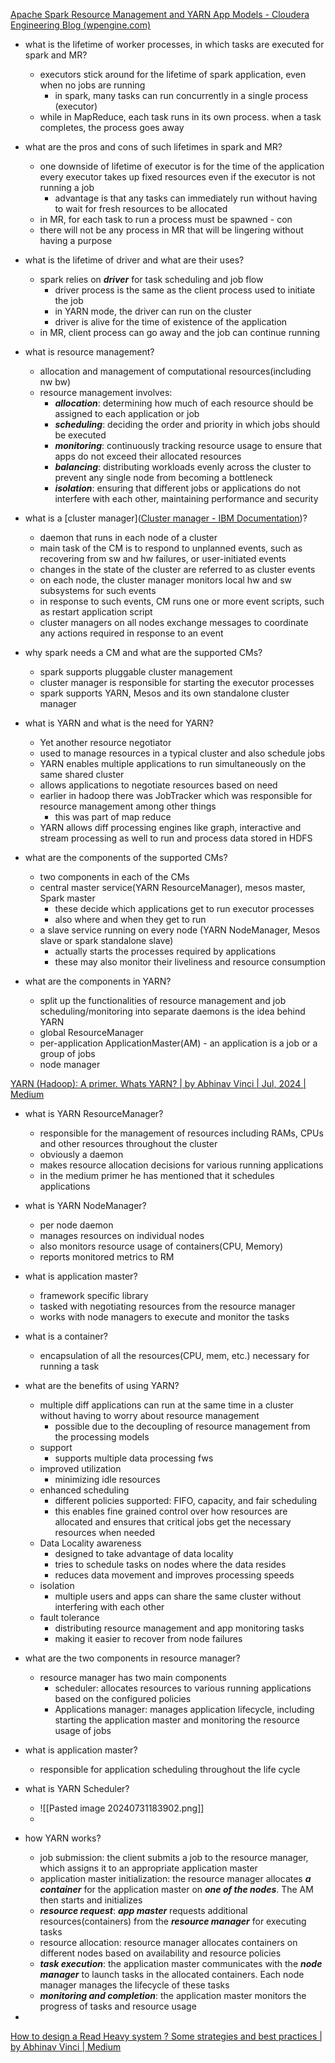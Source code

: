 [Apache Spark Resource Management and YARN App Models - Cloudera Engineering Blog (wpengine.com)](https://clouderatemp.wpengine.com/blog/2014/05/apache-spark-resource-management-and-yarn-app-models/)
- what is the lifetime of worker processes, in which tasks are executed for spark and MR?
	- executors stick around for the lifetime of spark application, even when no jobs are running
		- in spark, many tasks can run concurrently in a single process (executor)
	- while in MapReduce, each task runs in its own process. when a task completes, the process goes away
- what are the pros and cons of such lifetimes in spark and MR? 
	- one downside of lifetime of executor is for the time of the application every executor takes up fixed resources even if the executor is not running a job
		- advantage is that any tasks can immediately run without having to wait for fresh resources to be allocated
	- in MR, for each task to run a process must be spawned - con
	- there will not be any process in MR that will be lingering without having a purpose

- what is the lifetime of driver and what are their uses? 
	- spark relies on ***driver*** for task scheduling and job flow
		- driver process is the same as the client process used to initiate the job
		- in YARN mode, the driver can run on the cluster
		- driver is alive for the time of existence of the application
	- in MR, client process can go away and the job can continue running
- what is resource management?
	- allocation and management of computational resources(including nw bw)
	- resource management involves:
		- ***allocation***: determining how much of each resource should be assigned to each application or job
		- ***scheduling***: deciding the order and priority in which jobs should be executed
		- ***monitoring***: continuously tracking resource usage to ensure that apps do not exceed their allocated resources
		- ***balancing***: distributing workloads evenly across the cluster to prevent any single node from becoming a bottleneck
		- ***isolation***: ensuring that different jobs or applications do not interfere with each other, maintaining performance and security
- what is a [cluster manager]([Cluster manager - IBM Documentation](https://www.ibm.com/docs/en/powerha-aix/7.2?topic=software-cluster-manager))?
	- daemon that runs in each node of a cluster
	- main task of the CM is to respond to unplanned events, such as recovering from sw and hw failures, or user-initiated events
	- changes in the state of the cluster are referred to as cluster events
	- on each node, the cluster manager monitors local hw and sw subsystems for such events
	- in response to such events, CM runs one or more event scripts, such as restart application script
	- cluster managers on all nodes exchange messages to coordinate any actions required in response to an event
- why spark needs a CM and what are the supported CMs?
	- spark supports pluggable cluster management
	- cluster manager is responsible for starting the executor processes
	- spark supports YARN, Mesos and its own standalone cluster manager
- what is YARN and what is the need for YARN? 
	- Yet another resource negotiator
	- used to manage resources in a typical cluster and also schedule jobs
	- YARN enables multiple applications to run simultaneously on the same shared cluster
	- allows applications to negotiate resources based on need
	- earlier in hadoop there was JobTracker which was responsible for resource management among other things
		- this was part of map reduce
	- YARN allows diff processing engines like graph, interactive and stream processing as well to run and process data stored in HDFS
- what are the components of the supported CMs?
	- two components in each of the CMs
	- central master service(YARN ResourceManager), mesos master, Spark master
		- these decide which applications get to run executor processes
		- also where and when they get to run
	- a slave service running on every node (YARN NodeManager, Mesos slave or spark standalone slave) 
		- actually starts the processes required by applications
		- these may also monitor their liveliness and resource consumption
- what are the components in YARN?
	- split up the functionalities of resource management and job scheduling/monitoring into separate daemons is the idea behind YARN
	- global ResourceManager
	- per-application ApplicationMaster(AM) - an application is a job or a group of jobs
	- node manager



[YARN (Hadoop): A primer. Whats YARN? | by Abhinav Vinci | Jul, 2024 | Medium](https://medium.com/@vinciabhinav7/yarn-hadoop-a-primer-a381378768ae)

- what is YARN ResourceManager?
	- responsible for the management of resources including RAMs, CPUs and other resources throughout the cluster
	- obviously a daemon
	- makes resource allocation decisions for various running applications
	- in the medium primer he has mentioned that it schedules applications
- what is YARN NodeManager?
	- per node daemon
	- manages resources on individual nodes
	- also monitors resource usage of containers(CPU, Memory)
	- reports monitored metrics to RM
- what is application master?
	- framework specific library
	- tasked with negotiating resources from the resource manager
	- works with node managers to execute and monitor the tasks
- what is a container?
	- encapsulation of all the resources(CPU, mem, etc.) necessary for running a task 

- what are the benefits of using YARN?
	- multiple diff applications can run at the same time in a cluster without having to worry about resource management
		- possible due to the decoupling of resource management from the processing models
	- support
		- supports multiple data processing fws
	- improved utilization
		- minimizing idle resources
	- enhanced scheduling
		- different policies supported: FIFO, capacity, and fair scheduling
		- this enables fine grained control over how resources are allocated and ensures that critical jobs get the necessary resources when needed
	- Data Locality awareness
		- designed to take advantage of data locality
		- tries to schedule tasks on nodes where the data resides
		- reduces data movement and improves processing speeds
	- isolation
		- multiple users and apps can share the same cluster without interfering with each other
	- fault tolerance
		- distributing resource management and app monitoring tasks
		- making it easier to recover from node failures



- what are the two components in resource manager?
	- resource manager has two main components
		- scheduler: allocates resources to various running applications based on the configured policies
		- Applications manager: manages application lifecycle, including starting the application master and monitoring the resource usage of jobs
- what is application master?
	- responsible for application scheduling throughout the life cycle


- what is YARN Scheduler?
	- ![[Pasted image 20240731183902.png]]
	- 
- how YARN works?
	- job submission: the client submits a job to the resource manager, which assigns it to an appropriate application master
	- application master initialization: the resource manager allocates ***a container*** for the application master on ***one of the nodes***. The AM then starts and initializes
	- ***resource request***: ***app master*** requests additional resources(containers) from the ***resource manager*** for executing tasks
	- resource allocation: resource manager allocates containers on different nodes based on availability and resource policies
	- ***task execution***: the application master communicates with the ***node manager*** to launch tasks in the allocated containers. Each node manager manages the lifecycle of these tasks
	- ***monitoring and completion***: the application master monitors the progress of tasks and resource usage
- 
[How to design a Read Heavy system ? Some strategies and best practices | by Abhinav Vinci | Medium](https://medium.com/@vinciabhinav7/how-to-design-a-read-heavy-system-some-strategies-and-best-practices-20e416a77cfd)